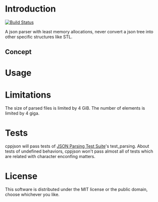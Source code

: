 # Introduction
[![Build Status](https://travis-ci.org/taqu/cppjson.svg?branch=master)](https://travis-ci.org/taqu/cppjson)

A json parser with least memory allocations, never convert a json tree into other specific structures like STL.

## Concept

# Usage
# Limitations
The size of parsed files is limited by 4 GiB. The number of elements is limited by 4 giga.

# Tests
cppjson will pass tests of [JSON Parsing Test Suite](https://github.com/nst/JSONTestSuite)'s test_parsing. About tests of undefined behaviors, cppjson won't pass almost all of tests which are related with character enconfing matters.

# License
This software is distributed under the MIT license or the public domain, choose whichever you like.

